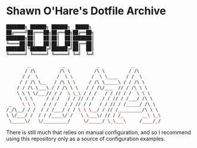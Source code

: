 # Shawn O'Hare's Dotfile Archive
```bash
███████╗ ██████╗ ██████╗  █████╗ 
██╔════╝██╔═══██╗██╔══██╗██╔══██╗
███████╗██║   ██║██║  ██║███████║
╚════██║██║   ██║██║  ██║██╔══██║
███████║╚██████╔╝██████╔╝██║  ██║
╚══════╝ ╚═════╝ ╚═════╝ ╚═╝  ╚═╝
```
```bash
        _            _            _            _          
       / /\         /\ \         /\ \         / /\        
      / /  \       /  \ \       /  \ \____   / /  \       
     / / /\ \__   / /\ \ \     / /\ \_____\ / / /\ \      
    / / /\ \___\ / / /\ \ \   / / /\/___  // / /\ \ \     
    \ \ \ \/___// / /  \ \_\ / / /   / / // / /  \ \ \    
     \ \ \     / / /   / / // / /   / / // / /___/ /\ \   
 _    \ \ \   / / /   / / // / /   / / // / /_____/ /\ \  
/_/\__/ / /  / / /___/ / / \ \ \__/ / // /_________/\ \ \ 
\ \/___/ /  / / /____\/ /   \ \___\/ // / /_       __\ \_\
 \_____\/   \/_________/     \/_____/ \_\___\     /____/_/
```
There is still much that relies on manual configuration, 
and so I recommend using this repository only as a source of
configuration examples.
